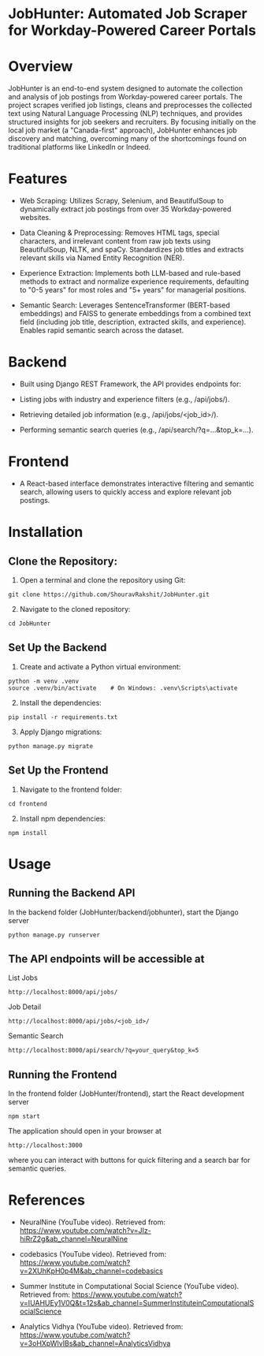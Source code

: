 # **JobHunter: Automated Job Scraper for Workday-Powered Career Portals**

# **Overview**
JobHunter is an end-to-end system designed to automate the collection and analysis of job postings from Workday-powered career portals. The project scrapes verified job listings, cleans and preprocesses the collected text using Natural Language Processing (NLP) techniques, and provides structured insights for job seekers and recruiters. By focusing initially on the local job market (a "Canada-first" approach), JobHunter enhances job discovery and matching, overcoming many of the shortcomings found on traditional platforms like LinkedIn or Indeed.

# **Features**
- Web Scraping:
Utilizes Scrapy, Selenium, and BeautifulSoup to dynamically extract job postings from over 35 Workday-powered websites.

- Data Cleaning & Preprocessing:
Removes HTML tags, special characters, and irrelevant content from raw job texts using BeautifulSoup, NLTK, and spaCy. Standardizes job titles and extracts relevant skills via Named Entity Recognition (NER).

- Experience Extraction:
Implements both LLM-based and rule-based methods to extract and normalize experience requirements, defaulting to "0-5 years" for most roles and "5+ years" for managerial positions.

- Semantic Search:
Leverages SentenceTransformer (BERT-based embeddings) and FAISS to generate embeddings from a combined text field (including job title, description, extracted skills, and experience). Enables rapid semantic search across the dataset.

# **Backend**
- Built using Django REST Framework, the API provides endpoints for:

- Listing jobs with industry and experience filters (e.g., /api/jobs/).

- Retrieving detailed job information (e.g., /api/jobs/<job_id>/).

- Performing semantic search queries (e.g., /api/search/?q=...&top_k=...).

# **Frontend**
- A React-based interface demonstrates interactive filtering and semantic search, allowing users to quickly access and explore relevant job postings.


# **Installation**
## Clone the Repository:

1. Open a terminal and clone the repository using Git:

```
git clone https://github.com/ShouravRakshit/JobHunter.git
```

2. Navigate to the cloned repository:
```
cd JobHunter
```

## Set Up the Backend

1. Create and activate a Python virtual environment:

```
python -m venv .venv
source .venv/bin/activate    # On Windows: .venv\Scripts\activate
```

2. Install the dependencies:

```
pip install -r requirements.txt
```

3. Apply Django migrations:

```
python manage.py migrate
```

## Set Up the Frontend

1. Navigate to the frontend folder:
```
cd frontend
```

2. Install npm dependencies:
```
npm install
```

# **Usage**

## Running the Backend API
In the backend folder (JobHunter/backend/jobhunter), start the Django server
```
python manage.py runserver
```

## The API endpoints will be accessible at

List Jobs
```
http://localhost:8000/api/jobs/
```

Job Detail
```
http://localhost:8000/api/jobs/<job_id>/
```
Semantic Search
```
http://localhost:8000/api/search/?q=your_query&top_k=5
```

## Running the Frontend
In the frontend folder (JobHunter/frontend), start the React development server
```
npm start
```

The application should open in your browser at 
```
http://localhost:3000
```
where you can interact with buttons for quick filtering and a search bar for semantic queries.

# **References**
- NeuralNine (YouTube video). Retrieved from: https://www.youtube.com/watch?v=JIz-hiRrZ2g&ab_channel=NeuralNine

- codebasics (YouTube video). Retrieved from: https://www.youtube.com/watch?v=2XUhKpH0p4M&ab_channel=codebasics

- Summer Institute in Computational Social Science (YouTube video). Retrieved from: https://www.youtube.com/watch?v=IUAHUEy1V0Q&t=12s&ab_channel=SummerInstituteinComputationalSocialScience

- Analytics Vidhya (YouTube video). Retrieved from: https://www.youtube.com/watch?v=3oHXpWIvIBs&ab_channel=AnalyticsVidhya
